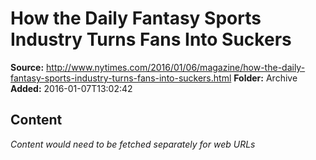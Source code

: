 # How the Daily Fantasy Sports Industry Turns Fans Into Suckers

**Source:** http://www.nytimes.com/2016/01/06/magazine/how-the-daily-fantasy-sports-industry-turns-fans-into-suckers.html
**Folder:** Archive
**Added:** 2016-01-07T13:02:42




## Content
*Content would need to be fetched separately for web URLs*
